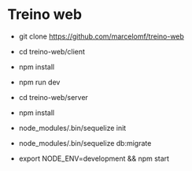 # Treino web

- git clone https://github.com/marcelomf/treino-web

- cd treino-web/client
- npm install
- npm run dev

- cd treino-web/server
- npm install
- node_modules/.bin/sequelize init
- node_modules/.bin/sequelize db:migrate
- export NODE_ENV=development && npm start
